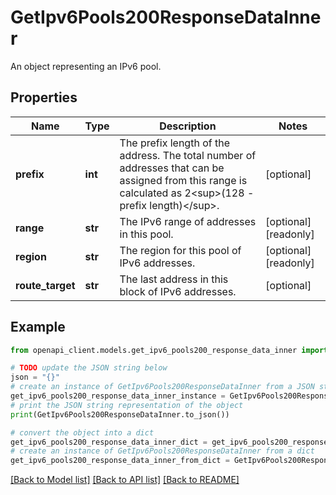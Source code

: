 # GetIpv6Pools200ResponseDataInner

An object representing an IPv6 pool.

## Properties

Name | Type | Description | Notes
------------ | ------------- | ------------- | -------------
**prefix** | **int** | The prefix length of the address. The total number of addresses that can be assigned from this range is calculated as 2&lt;sup&gt;(128 - prefix length)&lt;/sup&gt;. | [optional] 
**range** | **str** | The IPv6 range of addresses in this pool. | [optional] [readonly] 
**region** | **str** | The region for this pool of IPv6 addresses. | [optional] [readonly] 
**route_target** | **str** | The last address in this block of IPv6 addresses. | [optional] 

## Example

```python
from openapi_client.models.get_ipv6_pools200_response_data_inner import GetIpv6Pools200ResponseDataInner

# TODO update the JSON string below
json = "{}"
# create an instance of GetIpv6Pools200ResponseDataInner from a JSON string
get_ipv6_pools200_response_data_inner_instance = GetIpv6Pools200ResponseDataInner.from_json(json)
# print the JSON string representation of the object
print(GetIpv6Pools200ResponseDataInner.to_json())

# convert the object into a dict
get_ipv6_pools200_response_data_inner_dict = get_ipv6_pools200_response_data_inner_instance.to_dict()
# create an instance of GetIpv6Pools200ResponseDataInner from a dict
get_ipv6_pools200_response_data_inner_from_dict = GetIpv6Pools200ResponseDataInner.from_dict(get_ipv6_pools200_response_data_inner_dict)
```
[[Back to Model list]](../README.md#documentation-for-models) [[Back to API list]](../README.md#documentation-for-api-endpoints) [[Back to README]](../README.md)


